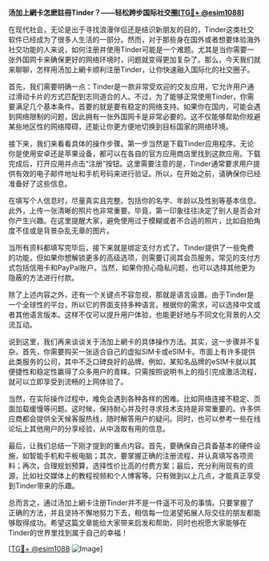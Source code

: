 **汤加上網卡怎麽註冊Tinder？——轻松跨步国际社交圈[[TG💪+ @esim1088](https://t.me/s/esim1088)]**

在现代社会，无论是出于寻找浪漫伴侣还是结识新朋友的目的，Tinder这类社交软件已经成为了很多人生活的一部分。然而，对于那些身在国外或者想要体验海外社交功能的人来说，如何注册并使用Tinder可能是一个难题。尤其是当你需要一张外国网卡来确保更好的网络环境时，问题就变得更加复杂了。那么，今天我们就来聊聊，怎样用汤加上網卡顺利注册Tinder，让你快速融入国际化的社交圈子。

首先，我们需要明确一点：Tinder是一款非常受欢迎的交友应用，它允许用户通过滑动卡片的方式匹配到志同道合的人。不过，为了能够正常使用Tinder，你需要满足几个基本条件。首要的就是要有稳定的网络支持。如果你在国内，可能会遇到网络限制的问题，因此拥有一张外国网卡是非常必要的。这不仅能够帮助你规避某些地区性的网络障碍，还能让你更方便地切换到目标国家的网络环境。

接下来，我们来看看具体的操作步骤。第一步当然是下载Tinder应用程序。无论你是使用安卓还是苹果设备，都可以在各自的官方应用商店里找到这款应用。下载完成后，打开应用并点击“注册”按钮。这里需要注意的是，Tinder通常要求用户提供有效的电子邮件地址和手机号码来进行验证。所以，在开始之前，请确保你已经准备好了这些信息。

在填写个人信息时，尽量真实且完整。包括你的名字、年龄以及性别等基本信息。此外，上传一张清晰的照片也非常重要。毕竟，第一印象往往决定了别人是否会对你产生兴趣。在这里提醒大家，避免使用过于模糊或者不合适的照片，比如自拍角度不佳或是背景杂乱无章的图片。

当所有资料都填写完毕后，接下来就是绑定支付方式了。Tinder提供了一些免费的功能，但如果你想解锁更多的高级选项，则需要订阅其会员服务。常见的支付方式包括信用卡和PayPal账户。当然，如果你担心隐私问题，也可以选择其他更为隐蔽的方法进行付款。

除了上述内容之外，还有一个关键点不容忽视，那就是语言设置。由于Tinder是一个全球性的平台，所以它的界面支持多种语言。根据你的需求，可以选择中文或者其他语言版本。这样不仅可以提升用户体验，也能更好地与不同文化背景的人交流互动。

说到这里，我们再来谈谈关于汤加上網卡的具体操作方法。其实，这一步骤并不复杂。首先，你需要购买一张适合自己的虚拟SIM卡或eSIM卡。市面上有许多提供此类服务的公司，其中不乏口碑良好的品牌。例如，某知名品牌的eSIM卡就以其便捷性和稳定性赢得了众多用户的青睐。只需按照说明书上的指引完成激活流程，就可以立即享受到流畅的上网体验了。

当然，在实际操作过程中，难免会遇到各种各样的困难。比如网络连接不稳定、页面加载缓慢等问题。这时候，保持耐心并及时寻求技术支持是非常重要的。许多供应商都会提供全天候客服热线，随时解答用户的疑问。同时，也可以参考一些在线论坛上其他用户的分享经验，从中汲取有用的信息。

最后，让我们总结一下刚才提到的重点内容。首先，要确保自己具备基本的硬件设施，如智能手机和平板电脑；其次，要掌握正确的注册流程，并认真填写各项资料；再次，合理规划预算，选择性价比高的付费方案；最后，充分利用现有的资源，比如社交媒体上的教程视频和个人博客等。只有做到以上几点，才能真正享受到Tinder带来的乐趣。

总而言之，通过汤加上網卡注册Tinder并不是一件遥不可及的事情。只要掌握了正确的方法，并且坚持不懈地努力下去，相信每一位渴望拓展人际交往的朋友都能够取得成功。希望这篇文章能给大家带来启发和帮助，同时也祝愿大家能够在Tinder的世界里找到属于自己的幸福！

[[TG💪+ @esim1088](https://t.me/s/esim1088) ![Image](https://i.postimg.cc/4NQfJmqS/Snipaste-2025-05-13-00-14-12.png)]